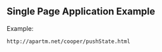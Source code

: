 Single Page Application Example
-------------------------------

Example:

```
http://apartm.net/cooper/pushState.html
```
